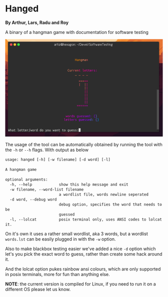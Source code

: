 # Hanged

**By Arthur, Lars, Radu and Roy**

A binary of a hangman game with documentation for software testing

![a screenshot of hangman](test.png)


The usage of the tool can be automatically obtained by running the tool
with the `-h` or `--h` flags. With output as below

```
usage: hanged [-h] [-w filename] [-d word] [-l]

A hangman game

optional arguments:
  -h, --help            show this help message and exit
  -w filename, --word-list filename
                        a wordlist file, words newline seperated
  -d word, --debug word
                        debug option, specifies the word that needs to be
                        guessed
  -l, --lolcat          posix terminal only, uses ANSI codes to lolcat it.
```

On it's own it uses a rather small wordlist, aka 3 words, but a wordlist `words.lst`
can be easily plugged in with the `-w` option.

Also to make blackbox testing easier we've added a nice `-d` option which let's
you pick the exact word to guess, rather than create some hack around it.

And the lolcat option pukes rainbow ansi colours, which are only supported in
posix terminals, more for fun than anything else.

**NOTE**: the current version is compiled for Linux, if you need to run it on a different
OS please let us know.
